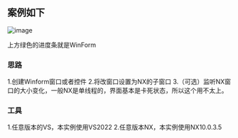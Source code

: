 ## 案例如下
![image](https://github.com/ArongLuckys/ProgressBar_Nx/assets/129584218/7b671dfe-60d8-4a3c-a619-7dab48b31d0e)

上方绿色的进度条就是WinForm

### 思路
1.创建Winform窗口或者控件
2.将改窗口设置为NX的子窗口
3.（可选）监听NX窗口的大小变化，一般NX是单线程的，界面基本是卡死状态，所以这个用不太上。

### 工具
1.任意版本的VS，本实例使用VS2022
2.任意版本NX，本实例使用NX10.0.3.5
